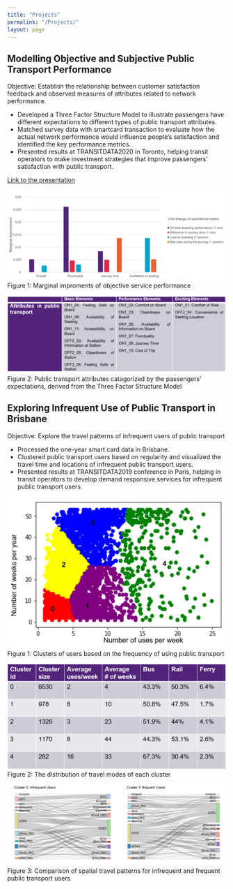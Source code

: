 ```yaml
---
title: "Projects"
permalink: "/Projects/"
layout: page
---
```


## Modelling Objective and Subjective Public Transport Performance

Objective: Establish the relationship between customer satisfaction feedback and observed measures of attributes related to network performance.

 - Developed a Three Factor Structure Model to illustrate passengers have different expectations to different types of public transport attributes.
 - Matched survey data with smartcard transaction to evaluate how the actual network performance would influence people’s satisfaction and identified the key performance metrics.
 - Presented results at TRANSITDATA2020 in Toronto, helping transit operators to make investment strategies that improve passengers’ satisfaction with public transport. 

[Link to the presentation](https://www.youtube.com/watch?v=4AmQ6SHDylA)

![title](/image/sat_result.png)
Figure 1: Marginal improments of objective service performance 

![title](/image/threefactor.png)
Figure 2: Public transport attributes catagorized by the passengers' expectations, derived from the Three Factor Structure Model 

## Exploring Infrequent Use of Public Transport in Brisbane

Objective: Explore the travel patterns of infrequent users of public transport

 - Processed the one-year smart card data in Brisbane.
 - Clustered public transport users based on regularity and visualized the travel time and locations of infrequent public transport users.
 - Presented results at TRANSITDATA2019 conference in Paris, helping in transit operators to develop demand responsive services for infrequent public transport users

![title](/image/clusterusers.png)
Figure 1: Clusters of users based on the frequency of using public transport

![title](/image/travelmode.png)
Figure 2: The distribution of travel modes of each cluster

![title](/image/spatialtravelpattern.png)
Figure 3: Comparison of spatial travel patterns for infrequent and frequent public transport users


 

